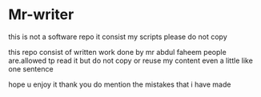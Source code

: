 
# Mr-writer
this is not a software repo it consist my scripts please do not copy 

this repo consist of written work done by mr abdul faheem people are.allowed tp read it but do not copy or reuse my content even a little like one sentence

hope u enjoy it thank you do mention the mistakes that i have made
